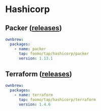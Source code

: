 # Hashicorp


## Packer ([releases](https://github.com/hashicorp/packer/releases))

```yaml
ownbrew:
  packages:
    - name: packer
      tap: foomo/tap/hashicorp/packer
      version: 1.13.1
```

## Terraform ([releases](https://github.com/hashicorp/terraform/releases))

```yaml
ownbrew:
  packages:
    - name: terraform
      tap: foomo/tap/hashicorp/terraform
      version: 1.4.6
```
